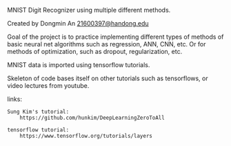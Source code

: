 MNIST Digit Recognizer using multiple different methods.

Created by Dongmin An
21600397@handong.edu


Goal of the project is to practice implementing different types of methods of
basic neural net algorithms such as regression, ANN, CNN, etc. Or for 
methods of optimization, such as dropout, regularization, etc.

MNIST data is imported using tensorflow tutorials.

Skeleton of code bases itself on other tutorials such as tensorflows,
or video lectures from youtube.

links:

    Sung Kim's tutorial:
        https://github.com/hunkim/DeepLearningZeroToAll

    tensorflow tutorial:
        https://www.tensorflow.org/tutorials/layers

